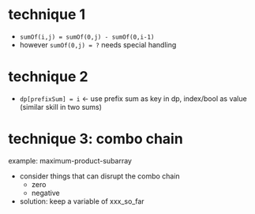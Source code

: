 # technique 1
- `sumOf(i,j) = sumOf(0,j) - sumOf(0,i-1)`
- however `sumOf(0,j) = ?` needs special handling

# technique 2
- `dp[prefixSum] = i` <- use prefix sum as key in dp, index/bool as value (similar skill in two sums)

# technique 3: combo chain
example: maximum-product-subarray
- consider things that can disrupt the combo chain
  - zero
  - negative
- solution: keep a variable of xxx_so_far
